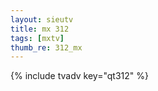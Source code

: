 ```yaml
--- 
layout: sieutv
title: mx 312
tags: [mxtv]
thumb_re: 312_mx
---
```

{% include tvadv key="qt312" %} 
